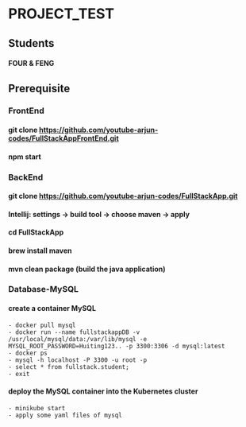 # PROJECT_TEST

## Students
#### FOUR & FENG

## Prerequisite
### FrontEnd
#### git clone https://github.com/youtube-arjun-codes/FullStackAppFrontEnd.git 
#### npm start

### BackEnd
####  git clone https://github.com/youtube-arjun-codes/FullStackApp.git
#### Intellij: settings -> build tool -> choose maven -> apply
#### cd FullStackApp
#### brew install maven
#### mvn clean package (build the java application)

### Database-MySQL
#### create a container MySQL
    - docker pull mysql
    - docker run --name fullstackappDB -v /usr/local/mysql/data:/var/lib/mysql -e MYSQL_ROOT_PASSWORD=Huiting123.. -p 3300:3306 -d mysql:latest   
    - docker ps
    - mysql -h localhost -P 3300 -u root -p
    - select * from fullstack.student;
    - exit
#### deploy the MySQL container into the Kubernetes cluster 
    - minikube start
    - apply some yaml files of mysql
